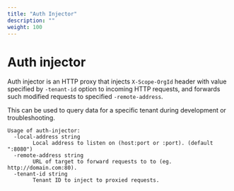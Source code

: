 ```yaml
---
title: "Auth Injector"
description: ""
weight: 100
---
```


# Auth injector

Auth injector is an HTTP proxy that injects `X-Scope-OrgId` header with value specified by `-tenant-id` option
to incoming HTTP requests, and forwards such modified requests to specified `-remote-address`.

This can be used to query data for a specific tenant during development or troubleshooting.

```
Usage of auth-injector:
  -local-address string
    	Local address to listen on (host:port or :port). (default ":8080")
  -remote-address string
    	URL of target to forward requests to to (eg. http://domain.com:80).
  -tenant-id string
    	Tenant ID to inject to proxied requests.
```
